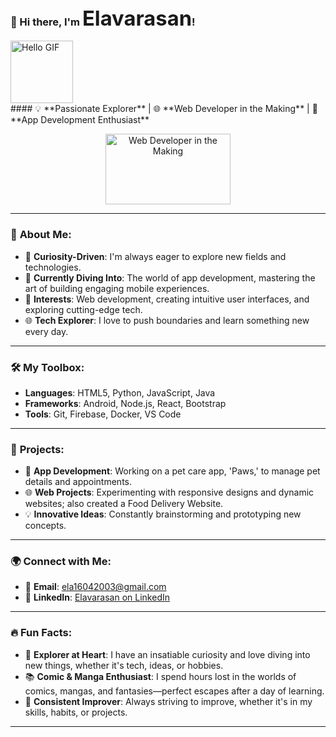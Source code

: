 ### 👋 Hi there, I'm **<span style="font-size: 2em;">Elavarasan</span>**!

<div style="display: flex; align-items: center;">
  <img src="https://media.giphy.com/media/ShCa2NzwuTiqiISwGv/giphy.gif" width="100" height="100" style="margin-right: 20px;" alt="Hello GIF">
  <div>
  
  </div>
</div>
####  💡 **Passionate Explorer** | 🌐 **Web Developer in the Making** | 🚀 **App Development Enthusiast**
<!-- Centered image using a table with reduced size -->
<p align="center">
  <img src="https://media.giphy.com/media/ZVik7pBtu9dNS/giphy.gif" width="200" height="113" alt="Web Developer in the Making">
</p>

---

### 🚀 **About Me**:
- 🌟 **Curiosity-Driven**: I'm always eager to explore new fields and technologies.
- 🌱 **Currently Diving Into**: The world of app development, mastering the art of building engaging mobile experiences.
- 🎯 **Interests**: Web development, creating intuitive user interfaces, and exploring cutting-edge tech.
- 🌐 **Tech Explorer**: I love to push boundaries and learn something new every day.

---

### 🛠️ **My Toolbox**:
- **Languages**: HTML5, Python, JavaScript, Java
- **Frameworks**: Android, Node.js, React, Bootstrap
- **Tools**: Git, Firebase, Docker, VS Code

---

### 🌟 **Projects**:
- 📱 **App Development**: Working on a pet care app, 'Paws,' to manage pet details and appointments.
- 🌐 **Web Projects**: Experimenting with responsive designs and dynamic websites; also created a Food Delivery Website.
- 💡 **Innovative Ideas**: Constantly brainstorming and prototyping new concepts.

---

### 🌍 **Connect with Me**:
- 📧 **Email**: [ela16042003@gmail.com](mailto:ela16042003@gmail.com)
- 💼 **LinkedIn**: [Elavarasan on LinkedIn](https://www.linkedin.com/in/elavarasan-v-610925277)

---

### 🔥 **Fun Facts**:
- 🧭 **Explorer at Heart**: I have an insatiable curiosity and love diving into new things, whether it's tech, ideas, or hobbies.
- 📚 **Comic & Manga Enthusiast**: I spend hours lost in the worlds of comics, mangas, and fantasies—perfect escapes after a day of learning.
- 🎯 **Consistent Improver**: Always striving to improve, whether it's in my skills, habits, or projects.

---
